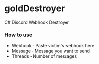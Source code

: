# goldDestroyer
C# Discord Webhook Destroyer

### How to use
- Webhook - Paste victim's webhook here
- Message - Message you want to send
- Threads - Number of messages
